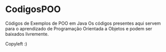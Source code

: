 # CodigosPOO
Códigos de Exemplos de POO em Java
Os códigos presentes aqui servem para o aprendizado de Programação Orientada a Objetos
e podem ser baixados livremente.

Copyleft :)
